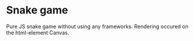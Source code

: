 <h1>Snake game</h1>
Pure JS snake game without using any frameworks.
Rendering occured on the html-element Canvas.
